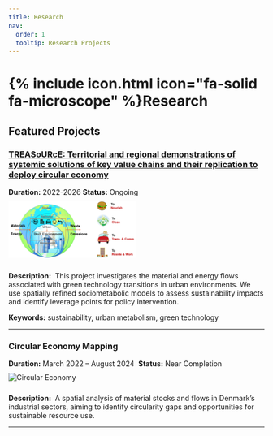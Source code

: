 ```yaml
---
title: Research
nav:
  order: 1
  tooltip: Research Projects
---
```


# {% include icon.html icon="fa-solid fa-microscope" %}Research

## Featured Projects

### <i class="fa-solid fa-leaf"></i> [TREASoURcE: Territorial and regional demonstrations of systemic solutions of key value chains and their replication to deploy circular economy]([https://www.sdu.dk/en/igt](https://treasource.eu/))
**Duration:** 2022-2026
**Status:** Ongoing  
<img src="images/overview.png" alt="GreenTech Project" width="50%" style="margin: 10px 0;">

**Description:**  
This project investigates the material and energy flows associated with green technology transitions in urban environments. We use spatially refined sociometabolic models to assess sustainability impacts and identify leverage points for policy intervention.

**Keywords:** sustainability, urban metabolism, green technology

---

### <i class="fa-solid fa-recycle"></i> Circular Economy Mapping
**Duration:** March 2022 – August 2024  
**Status:** Near Completion  
<img src="images/circular.jpg" alt="Circular Economy" width="50%" style="margin: 10px 0;">

**Description:**  
A spatial analysis of material stocks and flows in Denmark’s industrial sectors, aiming to identify circularity gaps and opportunities for sustainable resource use.

---

